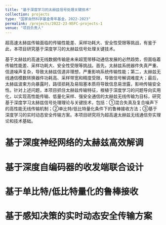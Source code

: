 ```yaml
---
title: "基于深度学习的太赫兹信号处理关键技术"
collection: projects
type: "国家自然科学基金青年基金，2022-2023"
permalink: /projects/2022-23-NSFC-projects-1
venue: "项目负责人"
---
```



超高速太赫兹传输面临的传输性能差、采样功耗大、安全性受限等挑战，有鉴于此，本项目研究基于深度学习的太赫兹信号处理关键技术。


基于太赫兹的高速无线数据传输是未来超宽带移动通信发展的必然趋势，但面临着传输性能差、采样功耗大、安全性受限等挑战。首先，太赫兹系统器件失真严重、信道噪声复杂，导致太赫兹信道非理想，严重影响系统传输性能；第二，太赫兹无线通信模数转换器件功耗高、采样带宽和精度受限，导致信号解调难度大；最后，太赫兹波束方向暴露时，路径损耗及易阻塞本质将导致信息易泄露，影响传输安全性。针对上述问题，本项目抓住太赫兹传输特征，根植于深度学习的问题导向实用化，以实现高性能传输、低量化采样、强安全通信的太赫兹无线传输为目标，研究基于深度学习太赫兹信号处理理论与关键技术，包括：①混合失真及复合噪声下的高性能无线传输机制；②单比特/低比特量化条件下的鲁棒接收方法；③基于深度学习的实时动态安全传输方案。本项目研究将为超高速太赫兹无线通信夯实理论和技术基础。

基于深度神经网络的太赫兹高效解调
======

基于深度自编码器的收发端联合设计
======

基于单比特/低比特量化的鲁棒接收
======

基于感知决策的实时动态安全传输方案
======